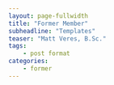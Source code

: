 ```yaml
---
layout: page-fullwidth
title: "Former Member"
subheadline: "Templates"
teaser: "Matt Veres, B.Sc."
tags:
    - post format
categories:
    - former
---
```

